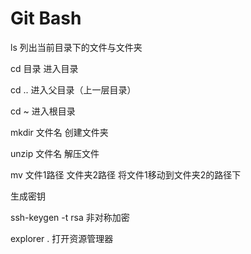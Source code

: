 # Git Bash

ls 列出当前目录下的文件与文件夹

cd 目录 进入目录

cd .. 进入父目录（上一层目录）

cd ~ 进入根目录

mkdir 文件名 创建文件夹

unzip 文件名 解压文件

mv 文件1路径 文件夹2路径 将文件1移动到文件夹2的路径下



生成密钥

ssh-keygen -t rsa 非对称加密



explorer . 打开资源管理器
